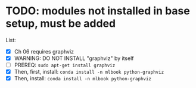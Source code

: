 # TODO: modules not installed in base setup, must be added

List: 
- [x] Ch 06 requires graphviz
- [x] WARNING: DO NOT INSTALL "graphviz" by itself
- [ ] PREREQ: `sudo apt-get install graphviz`
- [x] Then, first, install: `conda install -n mlbook python-graphviz`
- [x] Then, install: `conda install -n mlbook python-graphviz`
